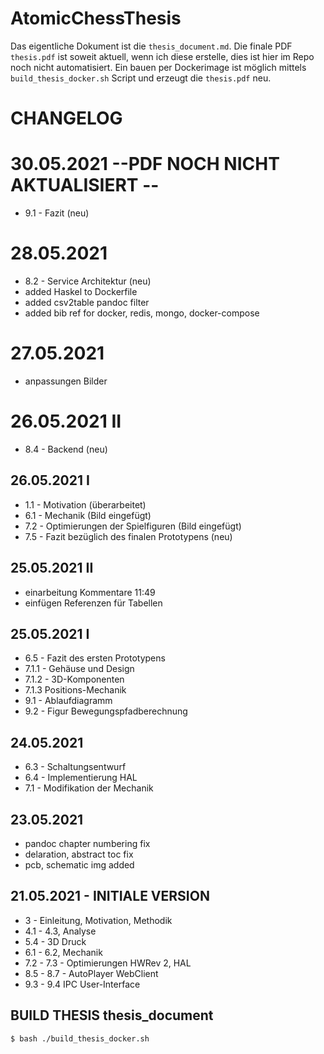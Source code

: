 # AtomicChessThesis

Das eigentliche Dokument ist die `thesis_document.md`. Die finale PDF `thesis.pdf` ist soweit aktuell, wenn ich diese erstelle, dies ist hier im Repo noch nicht automatisiert.
Ein bauen per Dockerimage ist möglich mittels ` build_thesis_docker.sh` Script und erzeugt die `thesis.pdf` neu.

# CHANGELOG

# 30.05.2021 --PDF NOCH NICHT AKTUALISIERT --

* 9.1 - Fazit (neu)

# 28.05.2021

* 8.2 - Service Architektur (neu)
* added Haskel to Dockerfile
* added csv2table pandoc filter
* added bib ref for docker, redis, mongo, docker-compose

# 27.05.2021 

* anpassungen Bilder


# 26.05.2021 II

* 8.4 - Backend (neu)

## 26.05.2021 I

* 1.1 - Motivation (überarbeitet)
* 6.1 - Mechanik (Bild eingefügt)
* 7.2 - Optimierungen der Spielfiguren (Bild eingefügt)
* 7.5 - Fazit bezüglich des finalen Prototypens (neu)

## 25.05.2021 II

* einarbeitung Kommentare 11:49
* einfügen Referenzen für Tabellen

## 25.05.2021 I

* 6.5 - Fazit des ersten Prototypens
* 7.1.1 - Gehäuse und Design
* 7.1.2 - 3D-Komponenten
* 7.1.3 Positions-Mechanik
* 9.1 - Ablaufdiagramm
* 9.2 - Figur Bewegungspfadberechnung

## 24.05.2021

* 6.3 - Schaltungsentwurf
* 6.4 - Implementierung HAL
* 7.1 - Modifikation der Mechanik

## 23.05.2021

* pandoc chapter numbering fix
* delaration, abstract toc fix
* pcb, schematic img added

## 21.05.2021 - INITIALE VERSION

* 3 - Einleitung, Motivation, Methodik
* 4.1 - 4.3, Analyse
* 5.4 - 3D Druck
* 6.1 - 6.2, Mechanik
* 7.2 - 7.3 - Optimierungen HWRev 2, HAL
* 8.5 - 8.7 - AutoPlayer WebClient
* 9.3 - 9.4 IPC User-Interface





## BUILD THESIS thesis_document

`$ bash ./build_thesis_docker.sh`
